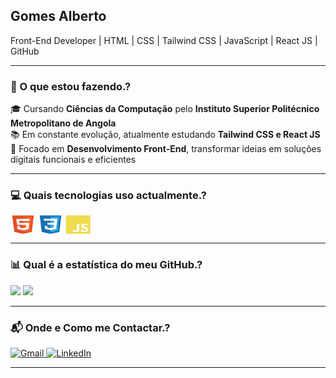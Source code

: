 <h2> Gomes Alberto </h2>

<p> Front-End Developer | HTML | CSS | Tailwind CSS | JavaScript | React JS | GitHub </p>

---

### 🚀 O que estou fazendo.?

  🎓 Cursando **Ciências da Computação** pelo **Instituto Superior Politécnico Metropolitano de Angola** <br>
  📚 Em constante evolução, atualmente estudando **Tailwind CSS e React JS** <br>
  🎯 Focado em **Desenvolvimento Front-End**, transformar ideias em soluções digitais funcionais e eficientes

---

### 💻 Quais tecnologias uso actualmente.?

<div>
  <img align="center" alt="Gomes-HTML" height="30" width="40" src="https://raw.githubusercontent.com/devicons/devicon/master/icons/html5/html5-original.svg">
  <img align="center" alt="Gomes-CSS" height="30" width="40" src="https://raw.githubusercontent.com/devicons/devicon/master/icons/css3/css3-original.svg">
  <img align="center" alt="Gomes-Js" height="30" width="40" src="https://raw.githubusercontent.com/devicons/devicon/master/icons/javascript/javascript-plain.svg">
</div>

---

### 📊 Qual é a estatística do meu GitHub.?

<div>
  <img src="https://github-readme-stats.vercel.app/api?username=gomes-alberto&show_icons=true&theme=github_dark" width="350"/>
  <img src="https://github-readme-stats.vercel.app/api/top-langs/?username=gomes-alberto&layout=compact&theme=github_dark" width="320"/>
</div>

---

### 📬 Onde e Como me Contactar.?

<p align="left">
  <a href="mailto:gomesrick25@gmail.com" target="_blank">
    <img src="https://img.shields.io/badge/Gmail-D14836?style=for-the-badge&logo=gmail&logoColor=white" alt="Gmail">
  </a>
  
  <a href="https://www.linkedin.com/in/gomesalberto/" target="_blank">
    <img src="https://img.shields.io/badge/LinkedIn-0A66C2?style=for-the-badge&logo=linkedin&logoColor=white" alt="LinkedIn">
  </a>
</p>

---
